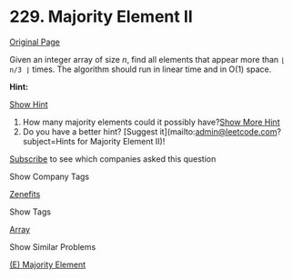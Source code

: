 # 229. Majority Element II

[Original Page](https://leetcode.com/problems/majority-element-ii/)

Given an integer array of size _n_, find all elements that appear more than `⌊ n/3 ⌋` times. The algorithm should run in linear time and in O(1) space.

**Hint:**

[Show Hint](#)

1.  How many majority elements could it possibly have?[Show More Hint](#)
2.  Do you have a better hint? [Suggest it](mailto:admin@leetcode.com?subject=Hints for Majority Element II)!

<div>

[Subscribe](/subscribe/) to see which companies asked this question

</div>

<div>

<div id="company_tags" class="btn btn-xs btn-warning">Show Company Tags</div>

<span class="hidebutton">[Zenefits](/company/zenefits/)</span></div>

<div>

<div id="tags" class="btn btn-xs btn-warning">Show Tags</div>

<span class="hidebutton">[Array](/tag/array/)</span></div>

<div>

<div id="similar" class="btn btn-xs btn-warning">Show Similar Problems</div>

<span class="hidebutton">[(E) Majority Element](/problems/majority-element/)</span></div>